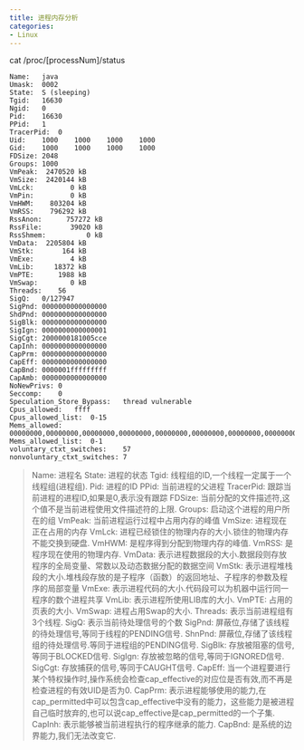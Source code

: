 ```yaml
---
title: 进程内存分析
categories:
- Linux
---
```

cat /proc/[processNum]/status
```
Name:	java
Umask:	0002
State:	S (sleeping)
Tgid:	16630
Ngid:	0
Pid:	16630
PPid:	1
TracerPid:	0
Uid:	1000	1000	1000	1000
Gid:	1000	1000	1000	1000
FDSize:	2048
Groups:	1000 
VmPeak:	 2470520 kB
VmSize:	 2420144 kB
VmLck:	       0 kB
VmPin:	       0 kB
VmHWM:	  803204 kB
VmRSS:	  796292 kB
RssAnon:	  757272 kB
RssFile:	   39020 kB
RssShmem:	       0 kB
VmData:	 2205804 kB
VmStk:	     164 kB
VmExe:	       4 kB
VmLib:	   18372 kB
VmPTE:	    1988 kB
VmSwap:	       0 kB
Threads:	56
SigQ:	0/127947
SigPnd:	0000000000000000
ShdPnd:	0000000000000000
SigBlk:	0000000000000000
SigIgn:	0000000000000001
SigCgt:	2000000181005cce
CapInh:	0000000000000000
CapPrm:	0000000000000000
CapEff:	0000000000000000
CapBnd:	0000001fffffffff
CapAmb:	0000000000000000
NoNewPrivs:	0
Seccomp:	0
Speculation_Store_Bypass:	thread vulnerable
Cpus_allowed:	ffff
Cpus_allowed_list:	0-15
Mems_allowed:	00000000,00000000,00000000,00000000,00000000,00000000,00000000,00000000,00000000,00000000,00000000,00000000,00000000,00000000,00000000,00000000,00000000,00000000,00000000,00000000,00000000,00000000,00000000,00000000,00000000,00000000,00000000,00000000,00000000,00000000,00000000,00000003
Mems_allowed_list:	0-1
voluntary_ctxt_switches:	57
nonvoluntary_ctxt_switches:	7
```

>Name:   进程名
State:  进程的状态
Tgid:  线程组的ID,一个线程一定属于一个线程组(进程组).
Pid:  进程的ID
PPid:  当前进程的父进程
TracerPid:  跟踪当前进程的进程ID,如果是0,表示没有跟踪
FDSize:  当前分配的文件描述符,这个值不是当前进程使用文件描述符的上限.
Groups: 启动这个进程的用户所在的组
VmPeak:  当前进程运行过程中占用内存的峰值
VmSize:   进程现在正在占用的内存
VmLck:   进程已经锁住的物理内存的大小.锁住的物理内存不能交换到硬盘.
VmHWM:  是程序得到分配到物理内存的峰值.
VmRSS:  是程序现在使用的物理内存.
VmData:  表示进程数据段的大小.数据段则存放程序的全局变量、常数以及动态数据分配的数据空间
VmStk:  表示进程堆栈段的大小.堆栈段存放的是子程序（函数）的返回地址、子程序的参数及程序的局部变量
VmExe:  表示进程代码的大小.代码段可以为机器中运行同一程序的数个进程共享
VmLib:  表示进程所使用LIB库的大小.
VmPTE:   占用的页表的大小.
VmSwap:  进程占用Swap的大小.
Threads:   表示当前进程组有3个线程.
SigQ:  表示当前待处理信号的个数
SigPnd:  屏蔽位,存储了该线程的待处理信号,等同于线程的PENDING信号.
ShnPnd:  屏蔽位,存储了该线程组的待处理信号.等同于进程组的PENDING信号.
SigBlk:  存放被阻塞的信号,等同于BLOCKED信号.
SigIgn:  存放被忽略的信号,等同于IGNORED信号.
SigCgt:  存放捕获的信号,等同于CAUGHT信号.
CapEff:  当一个进程要进行某个特权操作时,操作系统会检查cap_effective的对应位是否有效,而不再是检查进程的有效UID是否为0.
CapPrm:  表示进程能够使用的能力,在cap_permitted中可以包含cap_effective中没有的能力，这些能力是被进程自己临时放弃的,也可以说cap_effective是cap_permitted的一个子集.
CapInh:  表示能够被当前进程执行的程序继承的能力.
CapBnd:  是系统的边界能力,我们无法改变它.
